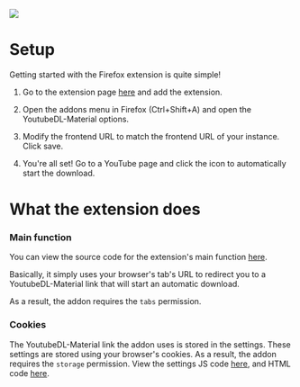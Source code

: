 ![](https://img.shields.io/amo/dw/youtubedl-material)

# Setup

Getting started with the Firefox extension is quite simple!

1. Go to the extension page [here](https://addons.mozilla.org/en-US/firefox/addon/youtubedl-material/) and add the extension.

2. Open the addons menu in Firefox (Ctrl+Shift+A) and open the YoutubeDL-Material options.

3. Modify the frontend URL to match the frontend URL of your instance. Click save.

4. You're all set! Go to a YouTube page and click the icon to automatically start the download.

# What the extension does

### Main function

You can view the source code for the extension's main function [here](https://github.com/Tzahi12345/YoutubeDL-Material/blob/master/chrome-extension/background.js).

Basically, it simply uses your browser's tab's URL to redirect you to a YoutubeDL-Material link that will start an automatic download.

As a result, the addon requires the `tabs` permission.

### Cookies

The YoutubeDL-Material link the addon uses is stored in the settings. These settings are stored using your browser's cookies. As a result, the addon requires the `storage` permission. View the settings JS code [here](https://github.com/Tzahi12345/YoutubeDL-Material/blob/master/chrome-extension/options.js), and HTML code [here](https://github.com/Tzahi12345/YoutubeDL-Material/blob/master/chrome-extension/options.html).